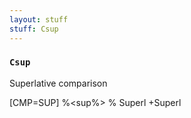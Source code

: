 ```yaml
---
layout: stuff
stuff: Csup
---
```

### ` Csup ` 

Superlative comparison

[CMP=SUP]
%<sup%>
% Superl
+Superl

